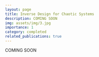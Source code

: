 ```yaml
---
layout: page
title: Inverse Design for Chaotic Systems
description: COMING SOON
img: assets/img/3.jpg
importance: 1
category: completed
related_publications: true
---
```


COMING SOON